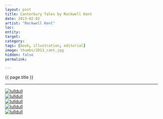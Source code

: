 ```yaml
---
layout: post
title: Canterbury Tales by Rockwell Kent
date: 2013-02-02
artist: "Rockwell Kent"
loc: 
entity: 
target: 
category: 
tags: [book, illustration, editorial]
image: thumbs/2013_cant.jpg
hidden: false
permalink:

---
```




<div class="highlight2">{{ page.title }}</div>

---


<div class="post_image">
	<a href="{{ site.baseurl }}/images/posts/2013_cant/001.jpg" target="_blank">
	<img src="{{ site.baseurl }}/images/posts/2013_cant/001.jpg" alt="lulldull"></a>
</div>

<div class="post_image">
	<a href="{{ site.baseurl }}/images/posts/2013_cant/002.jpg" target="_blank">
	<img src="{{ site.baseurl }}/images/posts/2013_cant/002.jpg" alt="lulldull"></a>
</div>

<div class="post_image">
	<a href="{{ site.baseurl }}/images/posts/2013_cant/003.jpg" target="_blank">
	<img src="{{ site.baseurl }}/images/posts/2013_cant/003.jpg" alt="lulldull"></a>
</div>

<div class="post_image">
	<a href="{{ site.baseurl }}/images/posts/2013_cant/004.jpg" target="_blank">
	<img src="{{ site.baseurl }}/images/posts/2013_cant/004.jpg" alt="lulldull"></a>
</div>

<div class="post_image">
	<a href="{{ site.baseurl }}/images/posts/2013_cant/005.jpg" target="_blank">
	<img src="{{ site.baseurl }}/images/posts/2013_cant/005.jpg" alt="lulldull"></a>
</div>
